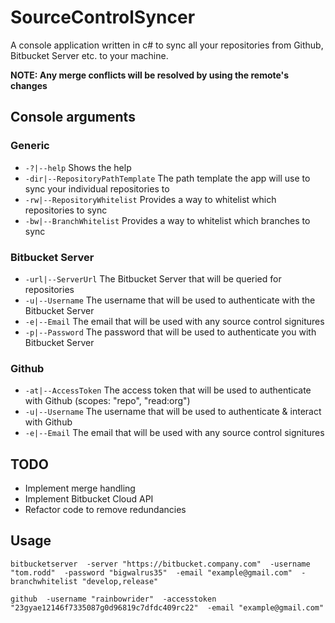 # SourceControlSyncer
A console application written in c# to sync all your repositories from Github, Bitbucket Server etc. to your machine.

**NOTE: Any merge conflicts will be resolved by using the remote's changes**

## Console arguments

### Generic

* `-?|--help` Shows the help
* `-dir|--RepositoryPathTemplate` The path template the app will use to sync your individual repositories to
* `-rw|--RepositoryWhitelist` Provides a way to whitelist which repositories to sync
* `-bw|--BranchWhitelist` Provides a way to whitelist which branches to sync

### Bitbucket Server

* `-url|--ServerUrl` The Bitbucket Server that will be queried for repositories
* `-u|--Username` The username that will be used to authenticate with the Bitbucket Server
* `-e|--Email` The email that will be used with any source control signitures
* `-p|--Password` The password that will be used to authenticate you with Bitbucket Server

### Github

* `-at|--AccessToken` The access token that will be used to authenticate with Github (scopes: "repo", "read:org")
* `-u|--Username` The username that will be used to authenticate & interact with Github
* `-e|--Email` The email that will be used with any source control signitures

## TODO
* Implement merge handling
* Implement Bitbucket Cloud API
* Refactor code to remove redundancies

## Usage
`bitbucketserver 
  -server "https://bitbucket.company.com" 
  -username "tom.rodd" 
  -password "bigwalrus35" 
  -email "example@gmail.com" 
  -branchwhitelist "develop,release"`

`github 
  -username "rainbowrider" 
  -accesstoken "23gyae12146f7335087g0d96819c7dfdc409rc22" 
  -email "example@gmail.com"`
